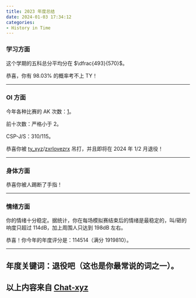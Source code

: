 ```yaml
---
title: 2023 年度总结
date: 2024-01-03 17:34:12
categories:
- History in Time
---
```

### 学习方面

这个学期的五科总分平均分在 $\dfrac{493}{570}$。

恭喜，你有 98.03% 的概率考不上 TY！

---

### OI 方面

今年各种比赛的 AK 次数：[1](https://www.luogu.com.cn/contest/152249)。


前十次数：严格小于 2。

CSP-J/S：310/115。

恭喜你被 [ty_xyz](https://www.luogu.com.cn/user/776307)/[zxrlovezrx](https://www.luogu.com.cn/user/408807) 吊打，并且即将在 2024 年 1/2 月退役！

<!--more-->

---

### 身体方面

恭喜你被人踢断了手指！

---

### 情绪方面

你的情绪十分稳定。据统计，你在每场模拟赛结束后的情绪是最稳定的，叫/砸的响度只超过 114dB，加上周围人只达到 198dB 左右。

恭喜！你今年的年度评分是：114514（满分 1919810）。

---

## 年度关键词：退役吧（这也是你最常说的词之一）。

## 以上内容来自 [Chat-xyz](https://www.luogu.com.cn/blog/X-Y-Z/post-2023-nian-du-zong-jie)
